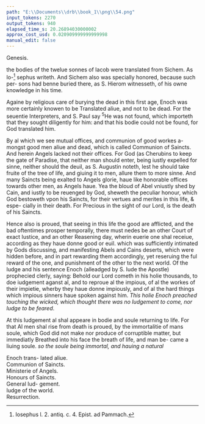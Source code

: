 ```yaml
---
path: "E:\\Documents\\drb\\book_1\\png\\54.png"
input_tokens: 2270
output_tokens: 940
elapsed_time_s: 20.26894030000002
approx_cost_usd: 0.020909999999999998
manual_edit: false
---
```

Genesis.

the bodies of the twelue sonnes of Iacob were translated from Sichem. As Io-[^1]
sephus writeth. And Sichem also was specially honored, because such per-
sons had benne buried there, as S. Hierom witnesseth, of his owne knowledge
in his time.

Againe by religious care of burying the dead in this first age, Enoch
was more certainly knowen to be Translated aliue, and not to be dead.
For the seuentie Interpreters, and S. Paul say <sup>5</sup>He was not found, which
importeth that they sought diligently for him: and that his bodie could not
be found, for God translated him.

By al which we see mutual offices, and communion of good workes a-
mongst good men aliue and dead, which is called Communion of Saincts.
And herein Angels lacked not their offices. For God (as Cherubins to keep
the gate of Paradise, that neither man should enter, being iustly expelled
for sinne, neither should the deuil, as S. Augustin noteth, lest he should take fruite of
the tree of life, and giuing it to men, allure them to more sinne. And many
Saincts being exalted to Angels glorie, haue like honorable offices towards
other men, as Angels haue. Yea the bloud of Abel vniustly shed by Cain,
and iustly to be reuenged by God, sheweth the peculiar honour, which God
bestoweth vpon his Saincts, for their vertues and merites in this life, & espe-
cially in their death. For Precious in the sight of our Lord, is the
death of his Saincts.

Hence also is proued, that seeing in this life the good are afflicted, and
the bad oftentimes prosper temporally, there must nedes be an other Court
of exact Iustice, and an other Reasening day, wherin euerie one shal
receiue, according as they haue donne good or euil. which was sufficiently
intimated by Gods discussing, and manifesting Abels and Cains deserts,
which were hidden before, and in part rewarding them accordingly, yet
reseruing the ful reward of the one, and punishment of the other to the
next world. Of the Iudge and his sentence Enoch (alleadged by S. Iude the
Apostle) prophecied clerly, saying: Behold our Lord cometh in his
holie thousands, to doe iudgement aganst al, and to reproue al
the impious, of al the workes of their impietie, wherby they
haue donne impiously, and of al the hard things which impious
sinners haue spoken against him. *This holie Enoch preached touching
the wicked, which thought there was no Iudgement to come, nor Iudge to
be feared*.

At this Iudgement al shal appeare in bodie and soule returning to life.
For that Al men shal rise from death is proued, by the immortalitie of
mans soule, which God did not make nor produce of corruptible matter, but
immediatly Breathed into his face the breath of life, and man be-
came a liuing soule. *so the soule being immortal, and hauing a natural*

<aside>Enoch trans-
lated aliue.</aside>

<aside>Communion
of Saincts.</aside>

<aside>Ministerie of
Angels.</aside>

<aside>Honours of
Saincts.</aside>

<aside>General Iud-
gement.</aside>

<aside>Iudge of the
world.</aside>

<aside>Resurrection.</aside>

[^1]: Iosephus
l. 2. antiq.
c. 4.
Epist. ad
Pammach.
